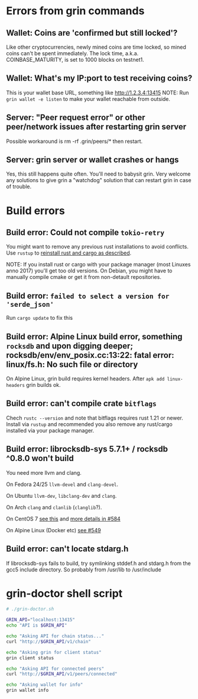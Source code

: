# Errors from grin commands

## Wallet: Coins are 'confirmed but still locked'?
Like other cryptocurrencies, newly mined coins are time locked, so mined coins can't be spent immediately.  The lock time, a.k.a. COINBASE_MATURITY, is set to 1000 blocks on testnet1.

## Wallet: What's my IP:port to test receiving coins?
This is your wallet base URL, something like http://1.2.3.4:13415
NOTE: Run `grin wallet -e listen` to make your wallet reachable from outside.

## Server: "Peer request error" or other peer/network issues after restarting grin server
Possible workaround is rm -rf .grin/peers/*  then restart.

## Server: grin server or wallet crashes or hangs
Yes, this still happens quite often. You'll need to babysit grin.
Very welcome any solutions to give grin a "watchdog" solution that can restart
grin in case of trouble.


# Build errors

## Build error: Could not compile `tokio-retry`
You might want to remove any previous rust installations to avoid conflicts.
Use `rustup` to [reinstall rust and cargo as described](build.md).

NOTE: If you install rust or cargo with your package manager (most Linuxes
anno 2017) you'll get too old versions. On Debian, you might have to manually
compile cmake or get it from non-detault repositories.

## Build error: `failed to select a version for 'serde_json'`
Run `cargo update` to fix this

## Build error: Alpine Linux build error, something `rocksdb` and upon digging deeper; rocksdb/env/env_posix.cc:13:22: fatal error: linux/fs.h: No such file or directory
On Alpine Linux, grin build requires kernel headers. After `apk add linux-headers` grin builds ok.

## Build error: can't compile crate `bitflags`
Chech `rustc --version` and note that bitflags requires rust 1.21 or newer. Install via `rustup` and recommended you also remove any rust/cargo installed via your package manager.

## Build error: librocksdb-sys 5.7.1+ / rocksdb ^0.8.0 won't build
You need more llvm and clang.

On Fedora 24/25 `llvm-devel` and `clang-devel`.

On Ubuntu `llvm-dev`, `libclang-dev` and `clang`.

On Arch `clang` and `clanlib` (`clanglib`?).

On CentOS 7 [see this](https://stackoverflow.com/questions/44219158/how-to-install-clang-and-llvm-3-9-on-centos-7) and 
[more details in #584](https://github.com/mimblewimble/grin/issues/584)

On Alpine Linux (Docker etc) [see #549](https://github.com/mimblewimble/grin/issues/549)

## Build error: can't locate stdarg.h
If librocksdb-sys fails to build, try symlinking stddef.h and stdarg.h from the gcc5 include directory. So probably from /usr/lib to /usr/include

# grin-doctor shell script
````bash
# ./grin-doctor.sh

GRIN_API="localhost:13415"
echo "API is $GRIN_API"

echo "Asking API for chain status..."
curl "http://$GRIN_API/v1/chain"

echo "Asking grin for client status"
grin client status

echo "Asking API for connected peers"
curl "http://$GRIN_API/v1/peers/connected"

echo "Asking wallet for info"
grin wallet info

````